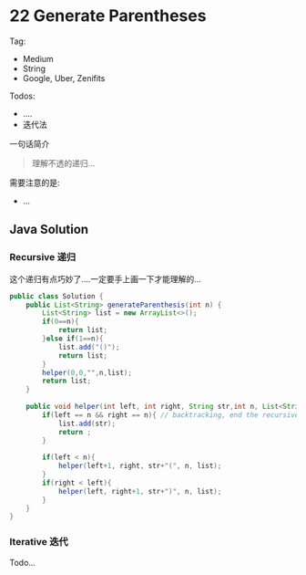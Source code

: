 # 22 Generate Parentheses

Tag:

- Medium
- String
- Google, Uber, Zenifits

Todos:

- ....
- 迭代法

一句话简介

> 理解不透的递归...

需要注意的是:

- ...

## Java Solution

### Recursive 递归 

这个递归有点巧妙了....一定要手上画一下才能理解的...

```java
public class Solution {
    public List<String> generateParenthesis(int n) {
        List<String> list = new ArrayList<>();
        if(0==n){
            return list;
        }else if(1==n){
            list.add("()");
            return list;
        }
        helper(0,0,"",n,list);
        return list;
    }
    
    public void helper(int left, int right, String str,int n, List<String> list){
        if(left == n && right == n){ // backtracking, end the recursive call
            list.add(str);
            return ; 
        }
        
        if(left < n){
            helper(left+1, right, str+"(", n, list);
        }
        if(right < left){
            helper(left, right+1, str+")", n, list);
        }
    }
}
```

### Iterative 迭代

Todo...